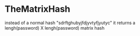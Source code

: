 # TheMatrixHash
instead of a normal hash "sdrftghubyjfdjyvtyfjyutyc" it returns a lengh(password) X lengh(password) matrix hash
